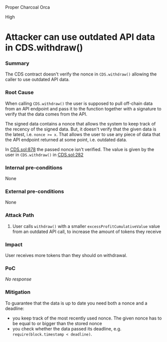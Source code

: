 Proper Charcoal Orca

High

# Attacker can use outdated API data in CDS.withdraw()

### Summary

The CDS contract doesn't verify the nonce in `CDS.withdraw()` allowing the caller to use outdated API data.

### Root Cause

When calling `CDS.withdraw()` the user is supposed to pull off-chain data from an API endpoint and pass it to the function together with a signature to verify that the data comes from the API. 

The signed data contains a nonce that allows the system to keep track of the recency of the signed data. But, it doesn't verify that the given data is the latest, i.e. `nonce >= x`. That allows the user to use any piece of data that the API endpoint returned at some point, i.e. outdated data.

In [CDS.sol:878](https://github.com/sherlock-audit/2024-11-autonomint/blob/main/Blockchain/Blockchian/contracts/Core_logic/CDS.sol#L878) the passed nonce isn't verified. The value is given by the user in `CDS.withdraw()` in [CDS.sol:282](https://github.com/sherlock-audit/2024-11-autonomint/blob/main/Blockchain/Blockchian/contracts/Core_logic/CDS.sol#L282)



### Internal pre-conditions

None

### External pre-conditions

None

### Attack Path

1. User calls `withdraw()` with a smaller `excessProfitCumulativeValue` value from an outdated API call, to increase the amount of tokens they receive

### Impact

User receives more tokens than they should on withdrawal.

### PoC

_No response_

### Mitigation

To guarantee that the data is up to date you need both a nonce and a deadline:
- you keep track of the most recently used nonce. The given nonce has to be equal to or bigger than the stored nonce
- you check whether the data passed its deadline, e.g. `require(block.timestamp < deadline)`.